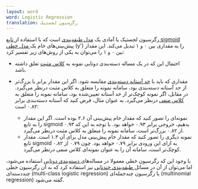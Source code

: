 ```yaml
---
layout: word
word: Logistic Regression
translation: رگرسیون لجستیک
---
```


رگرسیون لجستیک یا آمادی یک [مدل طبقه‌بندی](/C/classification_model) است که با استفاده از[ تابع sigmoid](/S/sigmoid_function) پیش‌بینی‌های خام یک[ مدل خطی](/L/linear_model) (y') را به مقداری بین ۰ و ۱ تبدیل می‌کند. این مقدار بین ۰ و ۱ را می‌توان به یکی از روش‌های زیر تفسیر کرد:

- احتمال این که در یک مساله دسته‌بندی دوتایی نمونه به [کلاس مثبت](/P/positive_class) تعلق داشته باشد.
- مقداری که باید با [حد آستانه دسته‌بندی](/C/classification_threshold) مقایسه شود. اگر این مقدار برابر یا بزرگ‌تر از حد آستانه دسته‌بندی بود، سامانه نمونه را متعلق به کلاس مثبت درنظر می‌گیرد. در مقابل، اگر نمونه کوچک‌تر از حد آستانه تعیین‌شده بود، سامانه نمونه را متعلق به [کلاس منفی](/N/negative_class) درنظر می‌گیرد. به عنوان مثال، فرض کنید که آستانه دسته‌بندی برابر ۰.۸۲ است:

  - نمونه‌ای را تصور کنید که مقدار خام پیش‌بینی آن ۲.۶ بوده است. اگر این مقدار را به تابع sigmoid بدهیم، خروجی برابر ۰.۹۳ خواهد بود. با توجه به این که ۰.۹۳ از ۰.۸۲ بزرگ‌تر است، سامانه نمونه را متعلق به کلاس مثبت درنظر می‌گیرد.
  - نمونه دیگری را تصور کنید که مقدار خام پیش‌بینی مدل برای آن ۱.۳ است. مقدار تابع sigmoid به ازای این ورودی برابر ۰.۷۹ خواهد بود. چون ۰.۷۹ از ۰.۸۲ کوچک‌تر است، سامانه آن را به عنوان نمونه‌ای کلاس منفی درنظر می‌گیرد.

با وجود این که رگرسیون خطی معمولا در مساله‌های[ دسته‌بندی دوتایی](/B/binary_classification) استفاده می‌شود، اما می‌توان از آن در مسائل[ طبقه‌بندی چندتایی](/M/multinomial_classification) نیز استفاده کرد که به آن رگرسیون خطی چند‌دسته‌ای (multi-class logistic regression) یا رگرسیون چندجمله‌ای (multinomial regression) گفته می‌شود.
